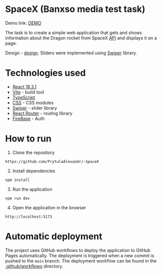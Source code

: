 # SpaceX (Banxso media test task)
Demo link: [DEMO](https://prytulaalexandr.github.io/-SpaceX/)

The task is to create a simple web application that gets and shows information about the Dragon rocket from SpaceX [API](https://api.spacexdata.com/v4/dragons) and displays it on a page.

Design - [design](https://www.figma.com/design/JTokTA6Xfcy9Kb62xRBRKv/Test-Junior?node-id=0-1&t=SnDF9hB8vd2wwcbR-0).
Sliders were implemented using [Swiper](https://swiperjs.com/demos) library.

# Technologies used

- [React 18.3.1](https://reactjs.org/)
- [Vite](https://vitejs.dev/) - build tool
- [TypeScript](https://www.typescriptlang.org/)
- [CSS](https://create-react-app.dev/docs/adding-a-css-modules-stylesheet/) - CSS modules
- [Swiper](https://swiperjs.com/demos) - slider library
- [React Router](https://reactrouter.com/) - routing library
- [FireBase](https://firebase.google.com/) - Auth

# How to run

1. Clone the repository
```
https://github.com/PrytulaAlexandr/-SpaceX
```

2. Install dependencies
```
npm install
```

3. Run the application
```
npm run dev
```

4. Open the application in the browser
```
http://localhost:5173
```

# Automatic deployment

The project uses GitHub workflows to deploy the application to GitHub Pages automatically. 
The deployment is triggered when a new commit is pushed to the `main` branch. 
The deployment workflow can be found in the [.github/workflows](https://github.com/PrytulaAlexandr/-SpaceX/tree/main/.github/workflows) directory.


